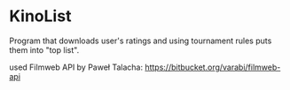 # KinoList
Program that downloads user's ratings and using tournament rules puts them into "top list".

used Filmweb API by Paweł Talacha:
https://bitbucket.org/varabi/filmweb-api
